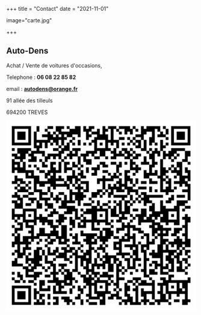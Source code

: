 +++
title = "Contact"
date = "2021-11-01"

image="carte.jpg"

+++



## Auto-Dens

Achat / Vente de voitures d'occasions, 



Telephone : **06 08 22 85 82**

email : **autodens@orange.fr**



91 allée des tilleuls

694200 TREVES

![](qrcode.png)